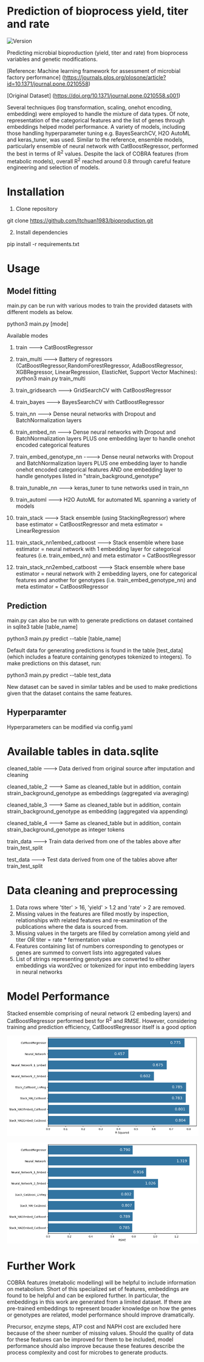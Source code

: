 # Prediction of bioprocess yield, titer and rate

![Version](https://img.shields.io/badge/Version-1.0-blue)

Predicting microbial bioproduction (yield, titer and rate) from bioprocess variables and genetic modifications.

[Reference: Machine learning framework for assessment of microbial factory performance] (https://journals.plos.org/plosone/article?id=10.1371/journal.pone.0210558)

[Original Dataset] (https://doi.org/10.1371/journal.pone.0210558.s001)

Several techniques (log transformation, scaling, onehot encoding, embedding) were employed to handle the mixture of data types. Of note, representation of the categorical features and the list of genes through embeddings helped model performance. A variety of models, including those handling hyperparameter tuning e.g. BayesSearchCV, H2O AutoML and keras_tuner, was used. Similar to the reference, ensemble models, particularly ensemble of neural network with CatBoostRegressor, performed the best in terms of R<sup>2</sup> values. Despite the lack of COBRA features (from metabolic models), overall R<sup>2</sup> reached around 0.8 through careful feature engineering and selection of models. 



# Installation

1. Clone repository

git clone https://github.com/ltchuan1983/bioproduction.git

2. Install dependencies

pip install -r requirements.txt

# Usage

## Model fitting

main.py can be run with various modes to train the provided datasets with different models as below.

python3 main.py [mode]

Available modes

1. train ---> CatBoostRegressor

2. train_multi ---> Battery of regressors (CatBoostRegressor,RandomForestRegressor, AdaBoostRegressor, XGBRegressor, LinearRegression, ElasticNet, Support Vector Machines): python3 main.py train_multi

3. train_gridsearch ---> GridSearchCV with CatBoostRegressor

4. train_bayes ---> BayesSearchCV with CatBoostRegressor

5. train_nn ---> Dense neural networks with Dropout and BatchNormalization layers

6. train_embed_nn ---> Dense neural networks with Dropout and BatchNormalization layers PLUS one embedding layer to handle onehot encoded categorical features

7. train_embed_genotype_nn ----> Dense neural networks with Dropout and BatchNormalization layers PLUS one embedding layer to handle onehot encoded categorical features AND one embedding layer to handle genotypes listed in "strain_background_genotype"

8. train_tunable_nn ---> keras_tuner to tune networks used in train_nn

9. train_automl ---> H2O AutoML for automated ML spanning a variety of models

10. train_stack ---> Stack ensemble (using StackingRegressor) where base estimator = CatBoostRegressor and meta estimator = LinearRegression

11. train_stack_nn1embed_catboost ---> Stack ensemble where base estimator = neural network with 1 embedding layer for categorical features (i.e. train_embed_nn) and meta estimator = CatBoostRegressor

12. train_stack_nn2embed_catboost ---> Stack ensemble where base estimator = neural network with 2 embedding layers, one for categorical features and another for genotypes (i.e. train_embed_genotype_nn) and meta estimator = CatBoostRegressor


## Prediction

main.py can also be run with <predict> to generate predictions on dataset contained in sqlite3 table [table_name]

python3 main.py predict --table [table_name]

Default data for generating predictions is found in the table [test_data] (which includes a feature containing genotypes tokenized to integers). To make predictions on this dataset, run:

python3 main.py predict --table test_data

New dataset can be saved in similar tables and be used to make predictions given that the dataset contains the same features. 

## Hyperparamter

Hyperparameters can be modified via config.yaml

# Available tables in data.sqlite

cleaned_table ---> Data derived from original source after imputation and cleaning

cleaned_table_2 ---> Same as cleaned_table but in addition, contain strain_background_genotype as embeddings (aggregated via averaging)

cleaned_table_3 ---> Same as cleaned_table but in addition, contain strain_background_genotype as embedding (aggregated via appending)

cleaned_table_4 ---> Same as cleaned_table but in addition, contain strain_background_genotype as integer tokens

train_data ---> Train data derived from one of the tables above after train_test_split

test_data ---> Test data derived from one of the tables above after train_test_split

# Data cleaning and preprocessing

1. Data rows where 'titer' > 16, 'yield' > 1.2 and 'rate' > 2 are removed.
2. Missing values in the features are filled mostly by inspection, relationships with related features and re-examination of the publications where the data is sourced from.
3. Missing values in the targets are filled by correlation among yield and titer OR titer = rate * fermentation value
4. Features containing list of numbers corresponding to genotypes or genes are summed to convert lists into aggregated values
5. List of strings representing genotypes are converted to either embeddings via word2vec or tokenized for input into embedding layers in neural networks

# Model Performance

Stacked ensemble comprising of neural network (2 embeding layers) and CatBoostRegressor performed best for R<sup>2</sup> and RMSE. However, considering training and prediction efficiency, CatBoostRegressor itself is a good option

![R<sup>2</sup>](r2_score.png)

![RMSE](rmse.png)

# Further Work

COBRA features (metabolic modelling) will be helpful to include information on metabolism. Short of this specialized set of features, embeddings are found to be helpful and can be explored further. In particular, the embeddings in this work are generated from a limited dataset. If there are pre-trained embeddings to represent broader knowledge on how the genes or genotypes are related, model performance should improve dramatically.

Precursor, enzyme steps, ATP cost and NAPH cost are excluded here because of the sheer number of missing values. Should the quality of data for these features can be improved for them to be included, model performance should also improve because these features describe the process complexity and cost for microbes to generate products. 